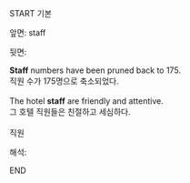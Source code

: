 START
기본

앞면:
staff


뒷면:
<div><strong>Staff</strong> numbers have been pruned back to 175. </div><div><div>직원 수가 175명으로 축소되었다.</div></div><div><br></div><div><div>The hotel <strong>staff</strong> are friendly and attentive. </div><div><div>그 호텔 직원들은 친절하고 세심하다.</div></div></div><div><br></div><div>직원</div>


해석:
<!--ID: 1746614454739-->
END